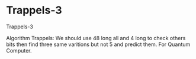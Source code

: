 # Trappels-3
Trappels-3

Algorithm Trappels:
We should use 48 long all and 4 long to check others bits then find three same varitions but not 5 and predict them.
For Quantum Computer.
